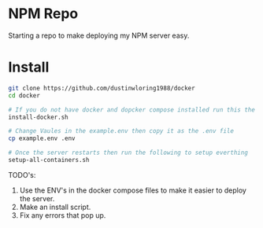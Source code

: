 # NPM Repo
Starting a repo to make deploying my NPM server easy.

# Install
```sh
git clone https://github.com/dustinwloring1988/docker
cd docker

# If you do not have docker and dopcker compose installed run this the server will restart at the end though
install-docker.sh

# Change Vaules in the example.env then copy it as the .env file
cp example.env .env

# Once the server restarts then run the following to setup everthing
setup-all-containers.sh
```

TODO's:
1) Use the ENV's in the docker compose files to make it easier to deploy the server.
2) Make an install script.
3) Fix any errors that pop up.
